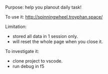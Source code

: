 Purpose: help you planout daily task! 

To use it: http://spinningwheel.troyphan.space/

Limitation: 
- stored all data in 1 session only.
- will reset the whole page when you close it.

To investigate it: 
- clone project to vscode.
- run debug in f5
